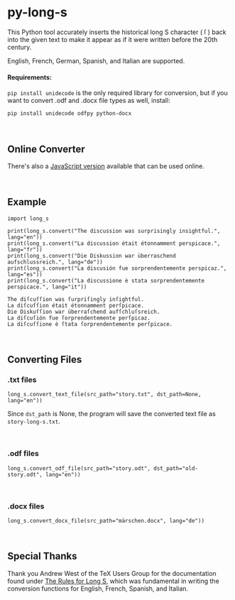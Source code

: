 # py-long-s
This Python tool accurately inserts the historical long S character (&nbsp;ſ&nbsp;) back into the given text to make it appear as if it were written before the 20th century.

English, French, German, Spanish, and Italian are supported.

#### Requirements:
`pip install unidecode` is the only required library for conversion, but if you want to convert .odf and .docx file types as well, install:
```
pip install unidecode odfpy python-docx
```

<br>

## Online Converter
There's also a [JavaScript version](https://github.com/travisgk/long-s-converter) available that can be used online.

<br>

## Example
```
import long_s

print(long_s.convert("The discussion was surprisingly insightful.", lang="en"))
print(long_s.convert("La discussion était étonnamment perspicace.", lang="fr"))
print(long_s.convert("Die Diskussion war überraschend aufschlussreich.", lang="de"))
print(long_s.convert("La discusión fue sorprendentemente perspicaz.", lang="es"))
print(long_s.convert("La discussione è stata sorprendentemente perspicace.", lang="it"))
```

```
The diſcuſſion was ſurpriſingly inſightful.
La diſcuſſion était étonnamment perſpicace.
Die Diskuſſion war überraſchend aufſchluſsreich.
La diſcuſión fue ſorprendentemente perſpicaz.
La diſcuſſione è ſtata ſorprendentemente perſpicace.
```

<br>

## Converting Files
### .txt files
```
long_s.convert_text_file(src_path="story.txt", dst_path=None, lang="en"))
```
Since `dst_path` is None, the program will save the converted text file as `story-long-s.txt`.

<br>

### .odf files
```
long_s.convert_odf_file(src_path="story.odt", dst_path="old-story.odt", lang="en"))
```

<br>

### .docx files
```
long_s.convert_docx_file(src_path="märschen.docx", lang="de"))
```

<br>

## Special Thanks

Thank you Andrew West of the TeX Users Group for the documentation found under [The Rules for Long S](https://www.tug.org/TUGboat/tb32-1/tb100west.pdf), which was fundamental in writing the conversion functions for English, French, Spanish, and Italian. 
